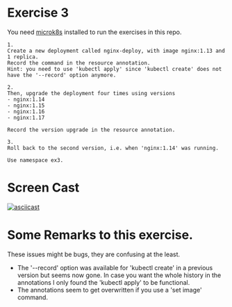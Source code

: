 # Exercise 3

You need [microk8s](https://microk8s.io/) installed to run the exercises in this repo.

```
1.
Create a new deployment called nginx-deploy, with image nginx:1.13 and 1 replica.
Record the command in the resource annotation. 
Hint: you need to use 'kubectl apply' since 'kubectl create' does not have the '--record' option anymore.

2.
Then, upgrade the deployment four times using versions
- nginx:1.14
- nginx:1.15
- nginx:1.16
- nginx:1.17

Record the version upgrade in the resource annotation. 

3.
Roll back to the second version, i.e. when 'nginx:1.14' was running.

Use namespace ex3.
```

# Screen Cast
[![asciicast](ex1.png)](https://asciinema.org/a/404501)

# Some Remarks to this exercise.
These issues might be bugs, they are confusing at the least.  
- The '--record' option was available for 'kubectl create' in a previous version but seems now gone. In case you want the whole history in the annotations I only found the 'kubectl apply' to be functional.
- The annotations seem to get overwritten if you use a 'set image' command.
